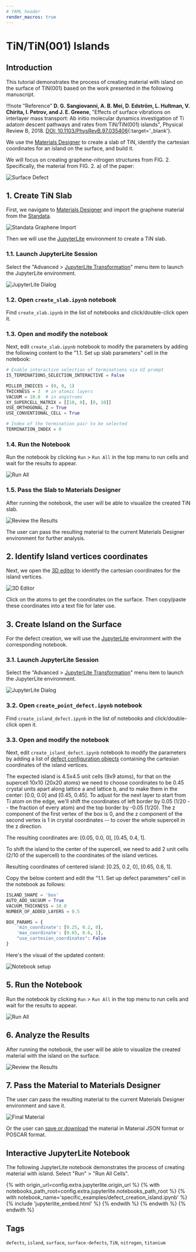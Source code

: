 ```yaml
---
# YAML header
render_macros: true
---
```


# TiN/TiN(001) Islands

## Introduction

This tutorial demonstrates the process of creating material with island on the surface of TiN(001) based on the work presented in the following manuscript.

[//]: # (<embed src="https://journals.aps.org/prb/abstract/10.1103/PhysRevB.97.035406" width="100%" height="300">)

!!!note "Reference"
    **D. G. Sangiovanni, A. B. Mei, D. Edström, L. Hultman, V. Chirita, I. Petrov, and J. E. Greene**, "Effects of surface vibrations on interlayer mass transport: Ab initio molecular dynamics investigation of Ti adatom descent pathways and rates from TiN/TiN(001) islands", Physical Review B, 2018. [DOI: 10.1103/PhysRevB.97.035406](https://journals.aps.org/prb/abstract/10.1103/PhysRevB.97.035406){:target='_blank'}.

We use the [Materials Designer](../../../materials-designer/overview.md) to create a slab of TiN, identify the cartesian coordinates for an island on the surface, and build it. 

We will focus on creating graphene-nitrogen structures from FIG. 2.
Specifically, the material from FIG. 2. a) of the paper: 


![Surface Defect](/images/tutorials/materials/defects/defect_creation_surface_island/0.png "Surface Defect, Island FIG. 2. a)")


## 1. Create TiN Slab

First, we navigate to [Materials Designer](../../../materials-designer/overview.md) and import the graphene material from the [Standata](../../../materials-designer/header-menu/input-output/standata-import.md).

![Standata Graphene Import](/images/tutorials/materials/defects/defect_creation_point_substitution_graphene/1-standata-graphene.webp "Standata Graphene Import")


Then we will use the [JupyterLite](../../../jupyterlite/overview.md) environment to create a TiN slab.

### 1.1. Launch JupyterLite Session

Select the "Advanced > [JupyterLite Transformation](../../../materials-designer/header-menu/advanced/jupyterlite-dialog.md)" menu item to launch the JupyterLite environment.

![JupyterLite Dialog](/images/jupyterlite/md-advanced-jl.webp "JupyterLite Dialog")

### 1.2. Open `create_slab.ipynb` notebook

Find `create_slab.ipynb` in the list of notebooks and click/double-click open it.

### 1.3. Open and modify the notebook

Next, edit `create_slab.ipynb` notebook to modify the parameters by adding the following content to the "1.1. Set up slab parameters" cell in the notebook:

```python
# Enable interactive selection of terminations via UI prompt
IS_TERMINATIONS_SELECTION_INTERACTIVE = False 

MILLER_INDICES = (0, 0, 1)
THICKNESS = 3  # in atomic layers
VACUUM = 10.0  # in angstroms
XY_SUPERCELL_MATRIX = [[10, 0], [0, 10]]
USE_ORTHOGONAL_Z = True
USE_CONVENTIONAL_CELL = True

# Index of the termination pair to be selected
TERMINATION_INDEX = 0
```

### 1.4. Run the Notebook

Run the notebook by clicking `Run` > `Run All` in the top menu to run cells and wait for the results to appear.

![Run All](/images/jupyterlite/run-all.webp "Run All")

### 1.5. Pass the Slab to Materials Designer

After running the notebook, the user will be able to visualize the created TiN slab.

![Review the Results](/images/tutorials/materials/defects/defect_creation_surface_island/1.png "Review the Results")

The user can pass the resulting material to the current Materials Designer environment for further analysis.


## 2. Identify Island vertices coordinates

Next, we open the [3D editor](../../../materials-designer/3d-editor.md) to identify the cartesian coordinates for the island vertices.

![3D Editor](/images/tutorials/materials/defects/defect_creation_point_substitution_graphene/4-threejs-editor-coordinates.webp "3D Editor")

Click on the atoms to get the coordinates on the surface. Then copy/paste these coordinates into a text file for later use.

## 3. Create Island on the Surface

For the defect creation, we will use the [JupyterLite](../../../jupyterlite/overview.md) environment with the corresponding notebook.

### 3.1. Launch JupyterLite Session

Select the "Advanced > [JupyterLite Transformation](../../../materials-designer/header-menu/advanced/jupyterlite-dialog.md)" menu item to launch the JupyterLite environment.

![JupyterLite Dialog](/images/jupyterlite/md-advanced-jl.webp "JupyterLite Dialog")

### 3.2. Open `create_point_defect.ipynb` notebook

Find `create_island_defect.ipynb` in the list of notebooks and click/double-click open it.

### 3.3. Open and modify the notebook

Next, edit `create_island_defect.ipynb` notebook to modify the parameters by adding a list of [defect configuration objects](https://github.com/Exabyte-io/made/blob/3d938b4d91a31323dca7a02acb12b646dbb26634/src/py/mat3ra/made/tools/build/defect/configuration.py#L191) containing the cartesian coordinates of the island vertices.

The expected island is 4.5x4.5 unit cells (9x9 atoms), for that on the supercell 10x10 (20x20 atoms) we need to choose coordinates to be 0.45 crystal units apart along lattice a and lattice b, and to make them in the center: [0.0, 0.0] and [0.45, 0.45]. 
To adjust for the next layer to start from Ti atom on the edge, we'll shift the coordinates of left border by 0.05 (1/20 -- the fraction of every atom) and the top border by -0.05 (1/20).
The z component of the first vertex of the box is 0, and the z component of the second vertex is 1 in crystal coordinates -- to cover the whole supercell in the z direction.

The resulting coordinates are: [0.05, 0.0, 0], [0.45, 0.4, 1].

To shift the island to the center of the supercell, we need to add 2 unit cells (2/10 of the supercell) to the coordinates of the island vertices.

Resulting coordinates of centered island: [0.25, 0.2, 0], [0.65, 0.6, 1].

Copy the below content and edit the "1.1. Set up defect parameters" cell in the notebook as follows:

```python
ISLAND_SHAPE = 'box'
AUTO_ADD_VACUUM = True
VACUUM_THICKNESS = 10.0
NUMBER_OF_ADDED_LAYERS = 0.5

BOX_PARAMS = {
    'min_coordinate': [0.25, 0.2, 0],
    'max_coordinate': [0.65, 0.6, 1],
    "use_cartesian_coordinates": False
}

```

Here's the visual of the updated content:

![Notebook setup](/images/tutorials/materials/defects/defect_creation_point_substitution_graphene/5-jl-setup.webp "Notebook setup")

## 5. Run the Notebook

Run the notebook by clicking `Run` > `Run All` in the top menu to run cells and wait for the results to appear.

![Run All](/images/jupyterlite/run-all.webp "Run All")

## 6. Analyze the Results

After running the notebook, the user will be able to visualize the created material with the island on the surface.

![Review the Results](/images/tutorials/materials/defects/defect_creation_point_substitution_graphene/6-jl-result-preview.webp "Review the Results")

## 7. Pass the Material to Materials Designer

The user can pass the resulting material to the current Materials Designer environment and save it.

![Final Material](/images/tutorials/materials/defects/defect_creation_point_substitution_graphene/7-wave-result.webp "N-doped Graphene")

Or the user can [save or download](../../../materials-designer/header-menu/input-output.md) the material in Material JSON format or POSCAR format.


## Interactive JupyterLite Notebook

The following JupyterLite notebook demonstrates the process of creating material with island. Select "Run" > "Run All Cells".

{% with origin_url=config.extra.jupyterlite.origin_url %}
{% with notebooks_path_root=config.extra.jupyterlite.notebooks_path_root %}
{% with notebook_name='specific_examples/defect_creation_island.ipynb' %}
{% include 'jupyterlite_embed.html' %}
{% endwith %}
{% endwith %}
{% endwith %}

<!--
{# TODO: Update the origin_url
    {% with origin_url="https://jupyterlite.mat3ra.com/retro/notebooks/?path=api-examples/other/materials_designer/specific_examples/defect_creation_island.ipynb" %}
    {% include 'jupyterlite_embed.html' %}
    {% endwith %}
#}
-->

## Tags

`defects`, `island`, `surface`, `surface-defects`, `TiN`, `nitrogen`, `titanium`
